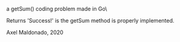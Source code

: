 a getSum() coding problem made in Go\

Returns 'Success!' is the getSum method is properly implemented.

Axel Maldonado, 2020